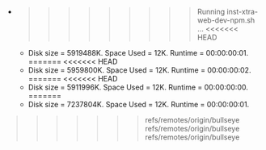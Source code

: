 * >>>>>>>>> Running inst-xtra-web-dev-npm.sh ...
<<<<<<< HEAD
  * Disk size = 5919488K. Space Used = 12K. Runtime = 00:00:00:01.
=======
<<<<<<< HEAD
  * Disk size = 5959800K. Space Used = 12K. Runtime = 00:00:00:02.
=======
<<<<<<< HEAD
  * Disk size = 5911996K. Space Used = 12K. Runtime = 00:00:00:00.
=======
  * Disk size = 7237804K. Space Used = 12K. Runtime = 00:00:00:01.
>>>>>>> refs/remotes/origin/bullseye
>>>>>>> refs/remotes/origin/bullseye
>>>>>>> refs/remotes/origin/bullseye
